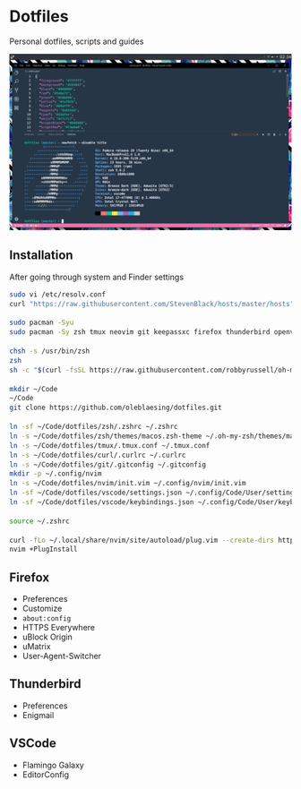 # Dotfiles

Personal dotfiles, scripts and guides

![Screenshot](https://raw.githubusercontent.com/oleblaesing/dotfiles/master/screenshot.png "Screenshot")

## Installation

After going through system and Finder settings

```sh
sudo vi /etc/resolv.conf
curl "https://raw.githubusercontent.com/StevenBlack/hosts/master/hosts" | sudo tee -a /etc/hosts

sudo pacman -Syu
sudo pacman -Sy zsh tmux neovim git keepassxc firefox thunderbird openvpn docker virtualbox

chsh -s /usr/bin/zsh
zsh
sh -c "$(curl -fsSL https://raw.githubusercontent.com/robbyrussell/oh-my-zsh/master/tools/install.sh)"

mkdir ~/Code
~/Code
git clone https://github.com/oleblaesing/dotfiles.git

ln -sf ~/Code/dotfiles/zsh/.zshrc ~/.zshrc
ln -s ~/Code/dotfiles/zsh/themes/macos.zsh-theme ~/.oh-my-zsh/themes/macos.zsh-theme
ln -s ~/Code/dotfiles/tmux/.tmux.conf ~/.tmux.conf
ln -s ~/Code/dotfiles/curl/.curlrc ~/.curlrc
ln -s ~/Code/dotfiles/git/.gitconfig ~/.gitconfig
mkdir -p ~/.config/nvim
ln -s ~/Code/dotfiles/nvim/init.vim ~/.config/nvim/init.vim
ln -sf ~/Code/dotfiles/vscode/settings.json ~/.config/Code/User/settings.json
ln -sf ~/Code/dotfiles/vscode/keybindings.json ~/.config/Code/User/keybindings.json

source ~/.zshrc

curl -fLo ~/.local/share/nvim/site/autoload/plug.vim --create-dirs https://raw.githubusercontent.com/junegunn/vim-plug/master/plug.vim
nvim +PlugInstall
```

## Firefox
- Preferences
- Customize
- `about:config`
- HTTPS Everywhere
- uBlock Origin
- uMatrix
- User-Agent-Switcher

## Thunderbird
- Preferences
- Enigmail

## VSCode
- Flamingo Galaxy
- EditorConfig
